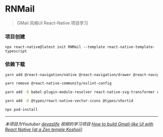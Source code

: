 # RNMail

> GMail 风格UI React-Native 项目学习

### 项目创建

``npx react-native@latest init RNMail --template react-native-template-typescript``

### 依赖下载

```sh
yarn add @react-navigation/native @react-navigation/drawer @react-navigation/native-stack @shopify/restyle @gorhom/bottom-sheet react-native-gesture-handler react-native-reanimated react-native-safe-area-context react-native-screens

yarn remove @react-native-community/eslint-config

yarn add -D babel-plugin-module-resolver react-native-svg-transformer eslint@latest eslint-config-prettier prettier

yarn add -D @types/react-native-vector-icons @types/shortid

npx pod-install
```

---

*本项目为Youtuber [devaslife](https://www.youtube.com/c/devaslife) 视频的学习项目*
*[How to build Gmail-like UI with React Native [at a Zen temple Koshoji]](https://www.youtube.com/watch?v=w-M9UFHLAl0&t=46s)*
